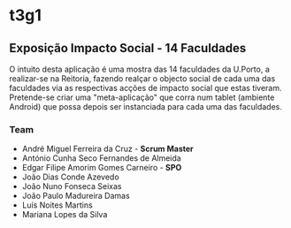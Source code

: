 # t3g1
## Exposição Impacto Social - 14 Faculdades

O intuito desta aplicação é uma mostra das 14 faculdades da U.Porto, a realizar-se na Reitoria, fazendo realçar o objecto social de cada uma das faculdades via as respectivas acções de impacto social que estas tiveram. Pretende-se criar uma "meta-aplicação" que corra num tablet (ambiente Android) que possa depois ser instanciada para cada uma das faculdades.

### Team
-   André Miguel Ferreira da Cruz - __Scrum Master__
-   António Cunha Seco Fernandes de Almeida
-   Edgar Filipe Amorim Gomes Carneiro - __SPO__
-   João Dias Conde Azevedo
-   João Nuno Fonseca Seixas
-   João Paulo Madureira Damas
-   Luís Noites Martins
-   Mariana Lopes da Silva
